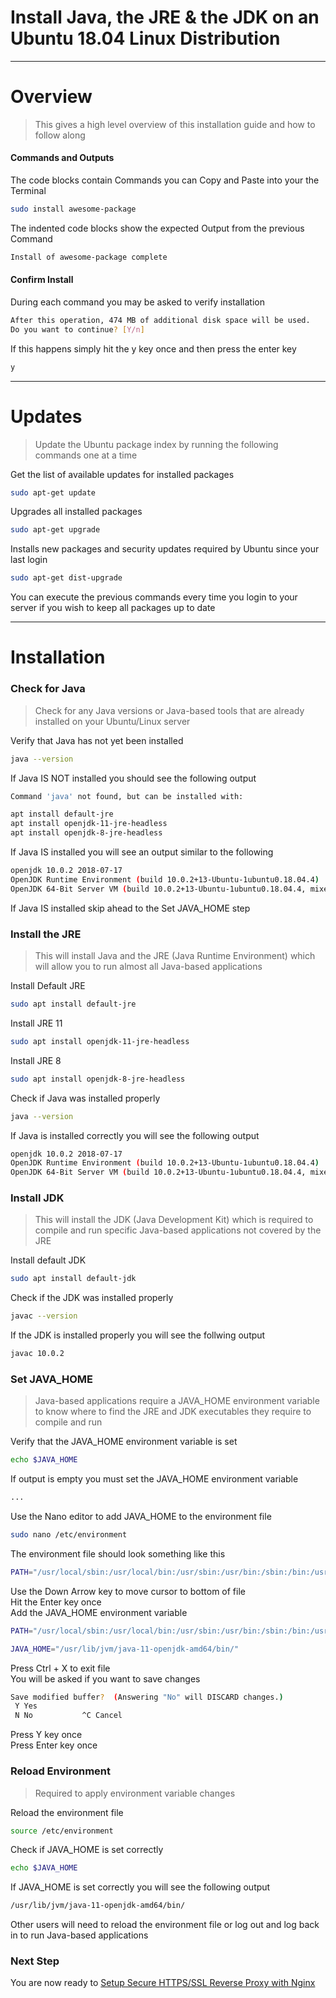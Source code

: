 # Install Java, the JRE & the JDK on an Ubuntu 18.04 Linux Distribution

---

# Overview

> This gives a high level overview of this installation guide and how to follow along

#### Commands and Outputs

<div class='md-label'>The code blocks contain <span class='md-key'>Commands</span> you can <span class='md-key'>Copy and Paste</span> into your the <span class='md-key'>Terminal</span></div>

<section class='md-cmd-block'>


```bash {.copy-clip}
sudo install awesome-package 
```

</section>

<div class='md-label md-label-output'>The indented code blocks show the expected <span class='md-key'>Output</span> from the previous <span class='md-key'>Command</span></div>

```bash {.md-output}
Install of awesome-package complete
```


#### Confirm Install

<div class='md-label'>During each command you may be asked to verify installation</div>

```bash
After this operation, 474 MB of additional disk space will be used.
Do you want to continue? [Y/n]
```

<div class='md-label'>If this happens simply hit the <span class='md-key'>y</span> key once and then press the <span class='md-key'>enter</span> key</div>

```bash
y
```

---

# Updates

> Update the Ubuntu package index by running the following commands one at a time


<div class='md-label'>Get the list of available updates for installed packages</div>

```bash {.copy-clip}
sudo apt-get update
```

<div class='md-label'>Upgrades all installed packages</div>

```bash {.copy-clip}
sudo apt-get upgrade
```

<div class='md-label'>Installs new packages and security updates required by Ubuntu since your last login</div>

```bash {.copy-clip}
sudo apt-get dist-upgrade
```

<div class='md-label md-pink'>You can execute the previous commands every time you login to your server if you wish to keep all packages up to date</div>

---

# Installation


### Check for Java

> Check for any Java versions or Java-based tools that are already installed on your Ubuntu/Linux server

<div class='md-label'>Verify that Java has not yet been installed</div>

```bash {.copy-clip}
java --version
```

<div class='md-label  md-label-output'>If Java <span class='md-key'>IS NOT</span> installed you should see the following output</div>

```bash {.copy-clip .md-output}
Command 'java' not found, but can be installed with:

apt install default-jre            
apt install openjdk-11-jre-headless
apt install openjdk-8-jre-headless 
```

<div class='md-label md-label-output'>If Java <span class='md-key'>IS</span> installed you will see an output similar to the following</div>

```bash {.md-output}
openjdk 10.0.2 2018-07-17
OpenJDK Runtime Environment (build 10.0.2+13-Ubuntu-1ubuntu0.18.04.4)
OpenJDK 64-Bit Server VM (build 10.0.2+13-Ubuntu-1ubuntu0.18.04.4, mixed mode)
```

<div class='md-label md-label-output md-pink'>If Java <span class='md-key'>IS</span> installed skip ahead to the <span class='md-key'>Set JAVA_HOME</span> step</div>


### Install the JRE

> This will install Java and the JRE (Java Runtime Environment) which will allow you to run almost all Java-based applications

<div class='md-label'>Install Default JRE</div>

```bash {.copy-clip}
sudo apt install default-jre
```

<div class='md-label'>Install JRE 11</div>

```bash {.copy-clip}
sudo apt install openjdk-11-jre-headless
```

<div class='md-label'>Install JRE 8</div>

```bash {.copy-clip}
sudo apt install openjdk-8-jre-headless 
```

<div class='md-label'>Check if Java was installed properly</div>

```bash {.copy-clip}
java --version
```

<div class='md-label  md-label-output'>If Java is installed correctly you will see the following output</div>

```bash {.copy-clip .md-output}
openjdk 10.0.2 2018-07-17
OpenJDK Runtime Environment (build 10.0.2+13-Ubuntu-1ubuntu0.18.04.4)
OpenJDK 64-Bit Server VM (build 10.0.2+13-Ubuntu-1ubuntu0.18.04.4, mixed mode)
```

### Install JDK

> This will install the JDK (Java Development Kit) which is required to compile and run specific Java-based applications not covered by the JRE

<div class='md-label'>Install default JDK</div>

```bash {.copy-clip}
sudo apt install default-jdk
```

<div class='md-label'>Check if the JDK was installed properly</div>

```bash {.copy-clip}
javac --version
```

<div class='md-label md-label-output'>If the JDK is installed properly you will see the follwing output</div>

```bash {.copy-clip .md-output}
javac 10.0.2
```


### Set JAVA_HOME

> Java-based applications require a <span class='md-key'>JAVA_HOME</span> environment variable to know where to find the JRE and JDK executables they require to compile and run

<div class='md-label'>Verify that the <span class='md-key'>JAVA_HOME</span> environment variable is set</div>

```bash {.copy-clip}
echo $JAVA_HOME
```

<div class='md-label md-label-output'>If output is empty you must set the <span class='md-key'>JAVA_HOME</span> environment variable</div>

```bash {.copy-clip .md-output}
...
```

<div class='md-label'>Use the Nano editor to add <span class='md-key'>JAVA_HOME</span> to the <span class='md-key'>environment</span> file</div>

```bash {.copy-clip}
sudo nano /etc/environment
```

<div class='md-label md-label-output'>The <span class='md-key'>environment</span> file should look something like this</div>

```bash {.copy-clip .md-output}
PATH="/usr/local/sbin:/usr/local/bin:/usr/sbin:/usr/bin:/sbin:/bin:/usr/games:/usr/local/games"
```

<div class='md-label md-label-output mb4'>Use the <span class='md-key'>Down Arrow</span> key to move cursor to bottom of file</div>
<div class='md-label md-label-output mb4'>Hit the <span class='md-key'>Enter</span> key once</div>
<div class='md-label md-label-output mb4'>Add the <span class='md-key'>JAVA_HOME</span> environment variable</div>

```bash {.copy-clip .md-output}
PATH="/usr/local/sbin:/usr/local/bin:/usr/sbin:/usr/bin:/sbin:/bin:/usr/games:/usr/local/games"

JAVA_HOME="/usr/lib/jvm/java-11-openjdk-amd64/bin/"
```

<div class='md-label md-label-output mb4'>Press <span class='md-key'>Ctrl + X</span> to exit file</div>
<div class='md-label md-label-output mb4'>You will be asked if you want to save changes</div>

```bash {.copy-clip .md-output}
Save modified buffer?  (Answering "No" will DISCARD changes.)
 Y Yes
 N No           ^C Cancel
```

<div class='md-label md-label-output mb4'>Press <span class='md-key'>Y</span> key once</div>
<div class='md-label md-label-output mb4'>Press <span class='md-key'>Enter</span> key once</div>


### Reload Environment

> Required to apply environment variable changes

<div class='md-label'>Reload the <span class='md-key'>environment</span> file</div>

```bash {.copy-clip}
source /etc/environment
```

<div class='md-label'>Check if JAVA_HOME is set correctly</div>

```bash {.copy-clip}
echo $JAVA_HOME
```

<div class='md-label'>If <span class='md-key'>JAVA_HOME</span> is set correctly you will see the following output</div>

```bash {.copy-clip}
/usr/lib/jvm/java-11-openjdk-amd64/bin/
```

<div class='md-label'>Other users will need to reload the <span class='md-key'>environment</span> file or log out and log back in to run Java-based applications</div>


### Next Step

You are now ready to <a href='setup-secure-reverse-proxy'>Setup Secure HTTPS/SSL Reverse Proxy with Nginx</a>